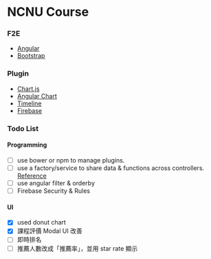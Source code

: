 # NCNU Course

### F2E
- [Angular](https://angularjs.org/)
- [Bootstrap](http://getbootstrap.com/)

### Plugin
- [Chart.js](http://www.chartjs.org/)
- [Angular Chart](http://jtblin.github.io/angular-chart.js/)
- [Timeline](http://visjs.org/)
- [Firebase](https://www.firebase.com/)

### Todo List

#### Programming
- [ ] use bower or npm to manage plugins.
- [ ] use a factory/service to share data & functions across controllers. [Reference](http://stackoverflow.com/questions/32214567/angularui-modal-dialog-calling-dialogs-controller-function-on-rendered-even)
- [ ] use angular filter & orderby
- [ ] Firebase Security & Rules

#### UI
- [x] used donut chart
- [x] 課程評價 Modal UI 改善
- [ ] 即時排名
- [ ] 推薦人數改成「推薦率」，並用 star rate 顯示
